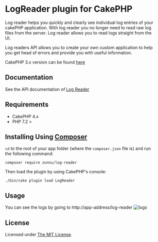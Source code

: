 # LogReader plugin for CakePHP

Log reader helps you quickly and clearly see individual log entries of your cakePHP application.
With log reader you no longer need to read raw log files from the server. Log reader allows you to read logs straight from the UI.

Log readers API allows you to create your own custom application to help you get head of errors and provide you with useful information.

CakePHP 3.x version can be found [here](https://github.com/zunnu/log-reader/tree/3.x)

## Documentation
See the API documentation of [Log Reader](https://github.com/zunnu/log-reader/wiki)

## Requirements
* CakePHP 4.x
* PHP 7.2 >

## Installing Using [Composer][composer]

`cd` to the root of your app folder (where the `composer.json` file is) and run the following command:

```
composer require zunnu/log-reader
```

Then load the plugin by using CakePHP's console:

```
./bin/cake plugin load LogReader
```

## Usage
You can see the logs by going to
http://app-address/log-reader
<img src="https://i.imgur.com/8sCwLBh.png" alt="logs">

## License

Licensed under [The MIT License][mit].

[cakephp]:http://cakephp.org
[composer]:http://getcomposer.org
[mit]:http://www.opensource.org/licenses/mit-license.php
